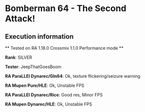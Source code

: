 # Bomberman 64 - The Second Attack! 

## Execution information

** Tested on RA 1.18.0 Crossmix 1.1.0 Performance mode **

**Rank**: SILVER

**Tester**: JeepThatGoesBoom


**RA ParaLLEl Dynarec/Gln64**: Ok, texture flickering/seizure warning

**RA Mupen Pure/HLE**: Ok, Unstable FPS

**RA ParaLLEl Dynarec/Rice**: Good res, Minor FPS

**RA Mupen Dynarec/HLE**: Ok, Unstable FPS